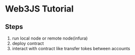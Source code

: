 # Web3JS Tutorial



## Steps

1. run local node or remote node(infura)
2. deploy contract
3. interact with contract like transfer tokes between accounts
